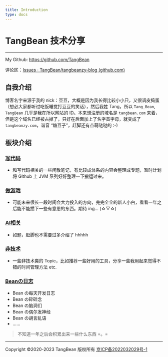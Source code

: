 ```yaml
---
title: Introduction
type: docs
---
```


# TangBean 技术分享

---

My Github: https://github.com/TangBean

评论区：[Issues · TangBean/tangbeanzy-blog (github.com)](https://github.com/TangBean/tangbeanzy-blog/issues)

## 自我介绍

博客名字来源于我的 nick：豆豆，大概是因为我长得比较小小只，又很调皮捣蛋（想必大家都听过吃饭睡觉打豆豆的笑话），然后我姓 Tang，所以 `Tang_Bean`, `TangBean` 几乎是我在所以网站的 ID。本来想注册的域名是 `tangbean.com` 来着，但是这个域名已经被占掉了，只好在后面加上了名字首字母，就变成了 `tangbeanzy.com`，谐音 “糖豆子”，赶脚还有点萌哒哒的 :-)

## 板块介绍

### [写代码](https://tangbeanzy.com/docs/codes/)

- 和写代码相关的一些闲散笔记，有比较成体系的内容会整理成专题，暂时计划将 Github 上 JVM 系列好好整理一下搬运过来。

### [做游戏](https://tangbeanzy.com/docs/game-dev/)

- 可能未来很长一段时间会大力投入的方向，完完全全的新人小白，看看一年之后能不能攒下一些有意思的东西。期待 ing... (☆▽☆)

### [AI相关](https://tangbeanzy.com/docs/AI/)

- 如题，赶脚也不需要过多介绍了 hhhhh

### [非技术](https://tangbeanzy.com/docs/others/)

- 一些非技术类的 Topic，比如推荐一些好用的工具，分享一些我用起来觉得不错的时间管理方法 etc.

### [Beanの日志](https://tangbeanzy.com/posts/)

- Bean の每天开发日志
- Bean の碎碎念
- Bean の脑洞们
- Bean の偶尔发神经
- Bean の胡言乱语
- ......

> 不知道一年之后会积累出来一些什么东西 =。=

---

Copyright ©2020-2023 TangBean 版权所有 [京ICP备2022032029号-1](https://beian.miit.gov.cn/#/Integrated/index)
